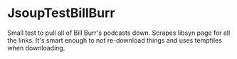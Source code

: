 # JsoupTestBillBurr
Small test to pull all of Bill Burr's podcasts down.  Scrapes libsyn page for all the links.  It's smart enough to not re-download things and uses tempfiles when downloading.
